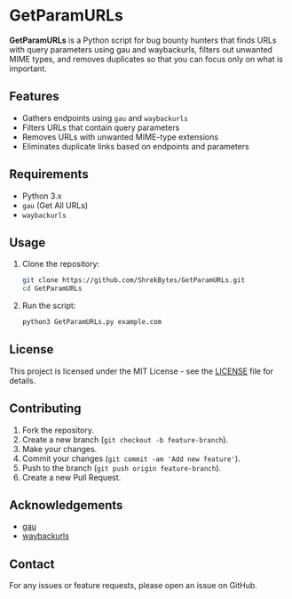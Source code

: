 # GetParamURLs

**GetParamURLs** is a Python script for bug bounty hunters that finds URLs with query parameters using gau and waybackurls, filters out unwanted MIME types, and removes duplicates so that you can focus only on what is important.

## Features

- Gathers endpoints using `gau` and `waybackurls`
- Filters URLs that contain query parameters
- Removes URLs with unwanted MIME-type extensions
- Eliminates duplicate links based on endpoints and parameters

## Requirements

- Python 3.x
- `gau` (Get All URLs)
- `waybackurls`

## Usage

1. Clone the repository:
   ```sh
   git clone https://github.com/ShrekBytes/GetParamURLs.git
   cd GetParamURLs
   ```
2. Run the script:
   ```sh
   python3 GetParamURLs.py example.com
   ```
   
## License

This project is licensed under the MIT License - see the [LICENSE](LICENSE) file for details.

## Contributing

1. Fork the repository.
2. Create a new branch (`git checkout -b feature-branch`).
3. Make your changes.
4. Commit your changes (`git commit -am 'Add new feature'`).
5. Push to the branch (`git push origin feature-branch`).
6. Create a new Pull Request.

## Acknowledgements

- [gau](https://github.com/lc/gau)
- [waybackurls](https://github.com/tomnomnom/waybackurls)

## Contact

For any issues or feature requests, please open an issue on GitHub.
